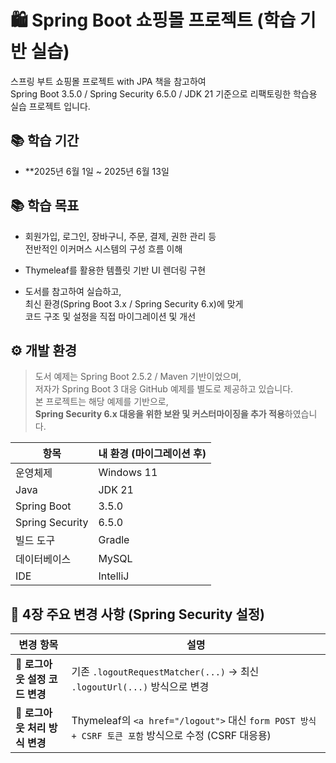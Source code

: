 # 🛍️ Spring Boot 쇼핑몰 프로젝트 (학습 기반 실습)

스프링 부트 쇼핑몰 프로젝트 with JPA 책을 참고하여  
Spring Boot 3.5.0 / Spring Security 6.5.0 / JDK 21 기준으로 리팩토링한 학습용 실습 프로젝트 입니다.

## 📚 학습 기간
- **2025년 6월 1일 ~ 2025년 6월 13일

## 📚 학습 목표

- 회원가입, 로그인, 장바구니, 주문, 결제, 권한 관리 등  
  전반적인 이커머스 시스템의 구성 흐름 이해

- Thymeleaf를 활용한 템플릿 기반 UI 렌더링 구현

- 도서를 참고하여 실습하고,  
  최신 환경(Spring Boot 3.x / Spring Security 6.x)에 맞게  
  코드 구조 및 설정을 직접 마이그레이션 및 개선

## ⚙️ 개발 환경

> 도서 예제는 Spring Boot 2.5.2 / Maven 기반이었으며,  
> 저자가 Spring Boot 3 대응 GitHub 예제를 별도로 제공하고 있습니다.  
> 본 프로젝트는 해당 예제를 기반으로,  
> **Spring Security 6.x 대응을 위한 보완 및 커스터마이징을 추가 적용**하였습니다.

| 항목             | 내 환경 (마이그레이션 후) |
|------------------|----------------------------|
| 운영체제          | Windows 11                 |
| Java             | JDK 21                     |
| Spring Boot      | 3.5.0                      |
| Spring Security  | 6.5.0                      |
| 빌드 도구         | Gradle                     |
| 데이터베이스      | MySQL                      |
| IDE              | IntelliJ                   |

## 🔧 4장 주요 변경 사항 (Spring Security 설정)

| 변경 항목 | 설명 |
|-----------|------|
| 🔐 **로그아웃 설정 코드 변경** | 기존 `.logoutRequestMatcher(...)` → 최신 `.logoutUrl(...)` 방식으로 변경 |
| 🔐 **로그아웃 처리 방식 변경** | Thymeleaf의 `<a href="/logout">` 대신 `form POST 방식 + CSRF 토큰 포함` 방식으로 수정 (CSRF 대응용) |

